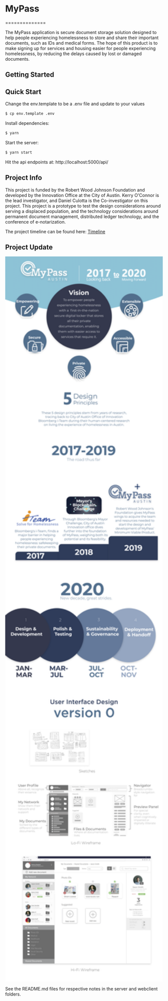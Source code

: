 # MyPass
==============


The MyPass application is secure document storage solution designed to help people experiencing homelessness to store and share their important documents, such as IDs and medical forms.  The hope of this product is to make signing up for services and housing easier for people experiencing homelessness, by reducing the delays caused by lost or damaged documents.

## Getting Started

## Quick Start

Change the env.template to be a .env file and update to your values

```bash
$ cp env.template .env
```

Install dependencies:

```bash
$ yarn
```

Start the server:

```bash
$ yarn start
```

Hit the api endpoints at: http://localhost:5000/api/
  

## Project Info

This project is funded by the Robert Wood Johnson Foundation and developed by the Innovation Office at the City of Austin.  Kerry O'Connor is the lead investigator, and Daniel Culotta is the Co-investigator on this project.  This project is a prototype to test the design considerations around serving a displaced population, and the technology considerations around permanent document management, distributed ledger technology, and the conference of e-notarization. 

The project timeline can be found here: [Timeline](https://docs.google.com/spreadsheets/d/1kMICJU_4RQoiki9yyuenM59W-u7ECp5vaF7qTbelfvQ/edit?usp=sharing)

## Project Update

<img src="/docs/MyPassOverview2020.png" align="middle" width="900" >

See the README.md files for respective notes in the server and webclient folders.



